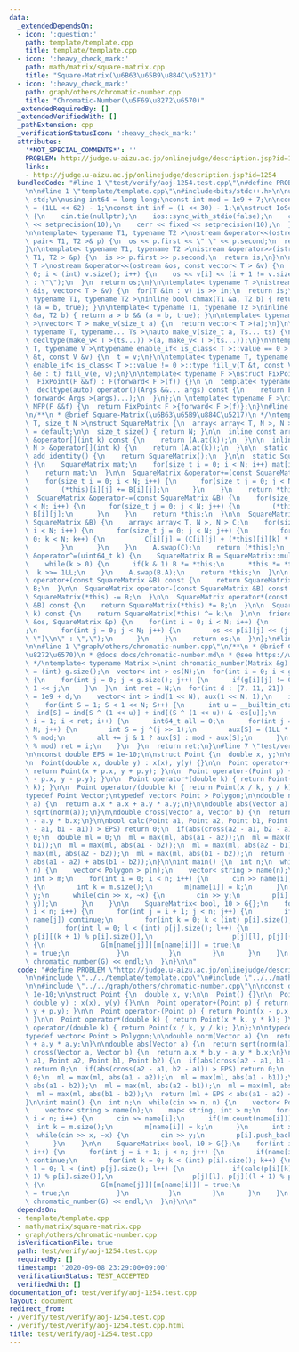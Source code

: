 ```yaml
---
data:
  _extendedDependsOn:
  - icon: ':question:'
    path: template/template.cpp
    title: template/template.cpp
  - icon: ':heavy_check_mark:'
    path: math/matrix/square-matrix.cpp
    title: "Square-Matrix(\u6B63\u65B9\u884C\u5217)"
  - icon: ':heavy_check_mark:'
    path: graph/others/chromatic-number.cpp
    title: "Chromatic-Number(\u5F69\u8272\u6570)"
  _extendedRequiredBy: []
  _extendedVerifiedWith: []
  _pathExtension: cpp
  _verificationStatusIcon: ':heavy_check_mark:'
  attributes:
    '*NOT_SPECIAL_COMMENTS*': ''
    PROBLEM: http://judge.u-aizu.ac.jp/onlinejudge/description.jsp?id=1254
    links:
    - http://judge.u-aizu.ac.jp/onlinejudge/description.jsp?id=1254
  bundledCode: "#line 1 \"test/verify/aoj-1254.test.cpp\"\n#define PROBLEM \"http://judge.u-aizu.ac.jp/onlinejudge/description.jsp?id=1254\"\
    \n\n#line 1 \"template/template.cpp\"\n#include<bits/stdc++.h>\n\nusing namespace\
    \ std;\n\nusing int64 = long long;\nconst int mod = 1e9 + 7;\n\nconst int64 infll\
    \ = (1LL << 62) - 1;\nconst int inf = (1 << 30) - 1;\n\nstruct IoSetup {\n  IoSetup()\
    \ {\n    cin.tie(nullptr);\n    ios::sync_with_stdio(false);\n    cout << fixed\
    \ << setprecision(10);\n    cerr << fixed << setprecision(10);\n  }\n} iosetup;\n\
    \n\ntemplate< typename T1, typename T2 >\nostream &operator<<(ostream &os, const\
    \ pair< T1, T2 >& p) {\n  os << p.first << \" \" << p.second;\n  return os;\n\
    }\n\ntemplate< typename T1, typename T2 >\nistream &operator>>(istream &is, pair<\
    \ T1, T2 > &p) {\n  is >> p.first >> p.second;\n  return is;\n}\n\ntemplate< typename\
    \ T >\nostream &operator<<(ostream &os, const vector< T > &v) {\n  for(int i =\
    \ 0; i < (int) v.size(); i++) {\n    os << v[i] << (i + 1 != v.size() ? \" \"\
    \ : \"\");\n  }\n  return os;\n}\n\ntemplate< typename T >\nistream &operator>>(istream\
    \ &is, vector< T > &v) {\n  for(T &in : v) is >> in;\n  return is;\n}\n\ntemplate<\
    \ typename T1, typename T2 >\ninline bool chmax(T1 &a, T2 b) { return a < b &&\
    \ (a = b, true); }\n\ntemplate< typename T1, typename T2 >\ninline bool chmin(T1\
    \ &a, T2 b) { return a > b && (a = b, true); }\n\ntemplate< typename T = int64\
    \ >\nvector< T > make_v(size_t a) {\n  return vector< T >(a);\n}\n\ntemplate<\
    \ typename T, typename... Ts >\nauto make_v(size_t a, Ts... ts) {\n  return vector<\
    \ decltype(make_v< T >(ts...)) >(a, make_v< T >(ts...));\n}\n\ntemplate< typename\
    \ T, typename V >\ntypename enable_if< is_class< T >::value == 0 >::type fill_v(T\
    \ &t, const V &v) {\n  t = v;\n}\n\ntemplate< typename T, typename V >\ntypename\
    \ enable_if< is_class< T >::value != 0 >::type fill_v(T &t, const V &v) {\n  for(auto\
    \ &e : t) fill_v(e, v);\n}\n\ntemplate< typename F >\nstruct FixPoint : F {\n\
    \  FixPoint(F &&f) : F(forward< F >(f)) {}\n \n  template< typename... Args >\n\
    \  decltype(auto) operator()(Args &&... args) const {\n    return F::operator()(*this,\
    \ forward< Args >(args)...);\n  }\n};\n \ntemplate< typename F >\ninline decltype(auto)\
    \ MFP(F &&f) {\n  return FixPoint< F >{forward< F >(f)};\n}\n#line 1 \"math/matrix/square-matrix.cpp\"\
    \n/**\n * @brief Square-Matrix(\u6B63\u65B9\u884C\u5217)\n */\ntemplate< class\
    \ T, size_t N >\nstruct SquareMatrix {\n  array< array< T, N >, N > A;\n\n  SquareMatrix()\
    \ = default;\n\n  size_t size() { return N; }\n\n  inline const array< T, N >\
    \ &operator[](int k) const {\n    return (A.at(k));\n  }\n\n  inline array< T,\
    \ N > &operator[](int k) {\n    return (A.at(k));\n  }\n\n  static SquareMatrix\
    \ add_identity() {\n    return SquareMatrix();\n  }\n\n  static SquareMatrix mul_identity()\
    \ {\n    SquareMatrix mat;\n    for(size_t i = 0; i < N; i++) mat[i][i] = 1;\n\
    \    return mat;\n  }\n\n  SquareMatrix &operator+=(const SquareMatrix &B) {\n\
    \    for(size_t i = 0; i < N; i++) {\n      for(size_t j = 0; j < N; j++) {\n\
    \        (*this)[i][j] += B[i][j];\n      }\n    }\n    return *this;\n  }\n\n\
    \  SquareMatrix &operator-=(const SquareMatrix &B) {\n    for(size_t i = 0; i\
    \ < N; i++) {\n      for(size_t j = 0; j < N; j++) {\n        (*this)[i][j] -=\
    \ B[i][j];\n      }\n    }\n    return *this;\n  }\n\n  SquareMatrix &operator*=(const\
    \ SquareMatrix &B) {\n    array< array< T, N >, N > C;\n    for(size_t i = 0;\
    \ i < N; i++) {\n      for(size_t j = 0; j < N; j++) {\n        for(size_t k =\
    \ 0; k < N; k++) {\n          C[i][j] = (C[i][j] + (*this)[i][k] * B[k][j]);\n\
    \        }\n      }\n    }\n    A.swap(C);\n    return (*this);\n  }\n\n  SquareMatrix\
    \ &operator^=(uint64_t k) {\n    SquareMatrix B = SquareMatrix::mul_identity();\n\
    \    while(k > 0) {\n      if(k & 1) B *= *this;\n      *this *= *this;\n    \
    \  k >>= 1LL;\n    }\n    A.swap(B.A);\n    return *this;\n  }\n\n  SquareMatrix\
    \ operator+(const SquareMatrix &B) const {\n    return SquareMatrix(*this) +=\
    \ B;\n  }\n\n  SquareMatrix operator-(const SquareMatrix &B) const {\n    return\
    \ SquareMatrix(*this) -= B;\n  }\n\n  SquareMatrix operator*(const SquareMatrix\
    \ &B) const {\n    return SquareMatrix(*this) *= B;\n  }\n\n  SquareMatrix operator^(uint64_t\
    \ k) const {\n    return SquareMatrix(*this) ^= k;\n  }\n\n  friend ostream &operator<<(ostream\
    \ &os, SquareMatrix &p) {\n    for(int i = 0; i < N; i++) {\n      os << \"[\"\
    ;\n      for(int j = 0; j < N; j++) {\n        os << p[i][j] << (j + 1 == N ?\
    \ \"]\\n\" : \",\");\n      }\n    }\n    return os;\n  }\n};\n#line 5 \"test/verify/aoj-1254.test.cpp\"\
    \n\n#line 1 \"graph/others/chromatic-number.cpp\"\n/**\n * @brief Chromatic-Number(\u5F69\
    \u8272\u6570)\n * @docs docs/chromatic-number.md\n * @see https://www.slideshare.net/wata_orz/ss-12131479\n\
    \ */\ntemplate< typename Matrix >\nint chromatic_number(Matrix &g) {\n  int N\
    \ = (int) g.size();\n  vector< int > es(N);\n  for(int i = 0; i < g.size(); i++)\
    \ {\n    for(int j = 0; j < g.size(); j++) {\n      if(g[i][j] != 0) es[i] |=\
    \ 1 << j;\n    }\n  }\n  int ret = N;\n  for(int d : {7, 11, 21}) {\n    int mod\
    \ = 1e9 + d;\n    vector< int > ind(1 << N), aux(1 << N, 1);\n    ind[0] = 1;\n\
    \    for(int S = 1; S < 1 << N; S++) {\n      int u = __builtin_ctz(S);\n    \
    \  ind[S] = ind[S ^ (1 << u)] + ind[(S ^ (1 << u)) & ~es[u]];\n    }\n    for(int\
    \ i = 1; i < ret; i++) {\n      int64_t all = 0;\n      for(int j = 0; j < 1 <<\
    \ N; j++) {\n        int S = j ^(j >> 1);\n        aux[S] = (1LL * aux[S] * ind[S])\
    \ % mod;\n        all += j & 1 ? aux[S] : mod - aux[S];\n      }\n      if(all\
    \ % mod) ret = i;\n    }\n  }\n  return ret;\n}\n#line 7 \"test/verify/aoj-1254.test.cpp\"\
    \n\nconst double EPS = 1e-10;\n\nstruct Point {\n  double x, y;\n\n  Point() {}\n\
    \n  Point(double x, double y) : x(x), y(y) {}\n\n  Point operator+(Point p) {\
    \ return Point(x + p.x, y + p.y); }\n\n  Point operator-(Point p) { return Point(x\
    \ - p.x, y - p.y); }\n\n  Point operator*(double k) { return Point(x * k, y *\
    \ k); }\n\n  Point operator/(double k) { return Point(x / k, y / k); }\n};\n\n\
    typedef Point Vector;\ntypedef vector< Point > Polygon;\n\ndouble norm(Vector\
    \ a) {\n  return a.x * a.x + a.y * a.y;\n}\n\ndouble abs(Vector a) {\n  return\
    \ sqrt(norm(a));\n}\n\ndouble cross(Vector a, Vector b) {\n  return a.x * b.y\
    \ - a.y * b.x;\n}\n\nbool calc(Point a1, Point a2, Point b1, Point b2) {\n  if(abs(cross(a2\
    \ - a1, b1 - a1)) > EPS) return 0;\n  if(abs(cross(a2 - a1, b2 - a1)) > EPS) return\
    \ 0;\n  double ml = 0;\n  ml = max(ml, abs(a1 - a2));\n  ml = max(ml, abs(a1 -\
    \ b1));\n  ml = max(ml, abs(a1 - b2));\n  ml = max(ml, abs(a2 - b1));\n  ml =\
    \ max(ml, abs(a2 - b2));\n  ml = max(ml, abs(b1 - b2));\n  return (ml + EPS <\
    \ abs(a1 - a2) + abs(b1 - b2));\n}\n\nint main() {\n  int n;\n  while(cin >> n,\
    \ n) {\n    vector< Polygon > p(n);\n    vector< string > name(n);\n    map< string,\
    \ int > m;\n    for(int i = 0; i < n; i++) {\n      cin >> name[i];\n      if(!m.count(name[i]))\
    \ {\n        int k = m.size();\n        m[name[i]] = k;\n      }\n      int x,\
    \ y;\n      while(cin >> x, ~x) {\n        cin >> y;\n        p[i].push_back(Point(x,\
    \ y));\n      }\n    }\n\n    SquareMatrix< bool, 10 > G{};\n    for(int i = 0;\
    \ i < n; i++) {\n      for(int j = i + 1; j < n; j++) {\n        if(name[i] ==\
    \ name[j]) continue;\n        for(int k = 0; k < (int) p[i].size(); k++) {\n \
    \         for(int l = 0; l < (int) p[j].size(); l++) {\n            if(calc(p[i][k],\
    \ p[i][(k + 1) % p[i].size()],\n                    p[j][l], p[j][(l + 1) % p[j].size()]))\
    \ {\n              G[m[name[j]]][m[name[i]]] = true;\n              G[m[name[i]]][m[name[j]]]\
    \ = true;\n            }\n          }\n        }\n      }\n    }\n    cout <<\
    \ chromatic_number(G) << endl;\n  }\n}\n\n"
  code: "#define PROBLEM \"http://judge.u-aizu.ac.jp/onlinejudge/description.jsp?id=1254\"\
    \n\n#include \"../../template/template.cpp\"\n#include \"../../math/matrix/square-matrix.cpp\"\
    \n\n#include \"../../graph/others/chromatic-number.cpp\"\n\nconst double EPS =\
    \ 1e-10;\n\nstruct Point {\n  double x, y;\n\n  Point() {}\n\n  Point(double x,\
    \ double y) : x(x), y(y) {}\n\n  Point operator+(Point p) { return Point(x + p.x,\
    \ y + p.y); }\n\n  Point operator-(Point p) { return Point(x - p.x, y - p.y);\
    \ }\n\n  Point operator*(double k) { return Point(x * k, y * k); }\n\n  Point\
    \ operator/(double k) { return Point(x / k, y / k); }\n};\n\ntypedef Point Vector;\n\
    typedef vector< Point > Polygon;\n\ndouble norm(Vector a) {\n  return a.x * a.x\
    \ + a.y * a.y;\n}\n\ndouble abs(Vector a) {\n  return sqrt(norm(a));\n}\n\ndouble\
    \ cross(Vector a, Vector b) {\n  return a.x * b.y - a.y * b.x;\n}\n\nbool calc(Point\
    \ a1, Point a2, Point b1, Point b2) {\n  if(abs(cross(a2 - a1, b1 - a1)) > EPS)\
    \ return 0;\n  if(abs(cross(a2 - a1, b2 - a1)) > EPS) return 0;\n  double ml =\
    \ 0;\n  ml = max(ml, abs(a1 - a2));\n  ml = max(ml, abs(a1 - b1));\n  ml = max(ml,\
    \ abs(a1 - b2));\n  ml = max(ml, abs(a2 - b1));\n  ml = max(ml, abs(a2 - b2));\n\
    \  ml = max(ml, abs(b1 - b2));\n  return (ml + EPS < abs(a1 - a2) + abs(b1 - b2));\n\
    }\n\nint main() {\n  int n;\n  while(cin >> n, n) {\n    vector< Polygon > p(n);\n\
    \    vector< string > name(n);\n    map< string, int > m;\n    for(int i = 0;\
    \ i < n; i++) {\n      cin >> name[i];\n      if(!m.count(name[i])) {\n      \
    \  int k = m.size();\n        m[name[i]] = k;\n      }\n      int x, y;\n    \
    \  while(cin >> x, ~x) {\n        cin >> y;\n        p[i].push_back(Point(x, y));\n\
    \      }\n    }\n\n    SquareMatrix< bool, 10 > G{};\n    for(int i = 0; i < n;\
    \ i++) {\n      for(int j = i + 1; j < n; j++) {\n        if(name[i] == name[j])\
    \ continue;\n        for(int k = 0; k < (int) p[i].size(); k++) {\n          for(int\
    \ l = 0; l < (int) p[j].size(); l++) {\n            if(calc(p[i][k], p[i][(k +\
    \ 1) % p[i].size()],\n                    p[j][l], p[j][(l + 1) % p[j].size()]))\
    \ {\n              G[m[name[j]]][m[name[i]]] = true;\n              G[m[name[i]]][m[name[j]]]\
    \ = true;\n            }\n          }\n        }\n      }\n    }\n    cout <<\
    \ chromatic_number(G) << endl;\n  }\n}\n\n"
  dependsOn:
  - template/template.cpp
  - math/matrix/square-matrix.cpp
  - graph/others/chromatic-number.cpp
  isVerificationFile: true
  path: test/verify/aoj-1254.test.cpp
  requiredBy: []
  timestamp: '2020-09-08 23:29:00+09:00'
  verificationStatus: TEST_ACCEPTED
  verifiedWith: []
documentation_of: test/verify/aoj-1254.test.cpp
layout: document
redirect_from:
- /verify/test/verify/aoj-1254.test.cpp
- /verify/test/verify/aoj-1254.test.cpp.html
title: test/verify/aoj-1254.test.cpp
---
```

